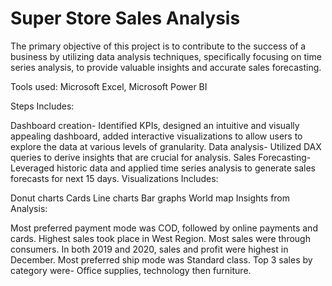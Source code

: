 # Super Store Sales Analysis
The primary objective of this project is to contribute to the success of a business by utilizing data analysis techniques, specifically focusing on time series analysis, to provide valuable insights and accurate sales forecasting.

Tools used: Microsoft Excel, Microsoft Power BI

Steps Includes:

Dashboard creation- Identified KPIs, designed an intuitive and visually appealing dashboard, added interactive visualizations to allow users to explore the data at various levels of granularity.
Data analysis- Utilized DAX queries to derive insights that are crucial for analysis.
Sales Forecasting- Leveraged historic data and applied time series analysis to generate sales forecasts for next 15 days.
Visualizations Includes:

Donut charts
Cards
Line charts
Bar graphs
World map
Insights from Analysis:

Most preferred payment mode was COD, followed by online payments and cards.
Highest sales took place in West Region.
Most sales were through consumers.
In both 2019 and 2020, sales and profit were highest in December.
Most preferred ship mode was Standard class.
Top 3 sales by category were- Office supplies, technology then furniture.
